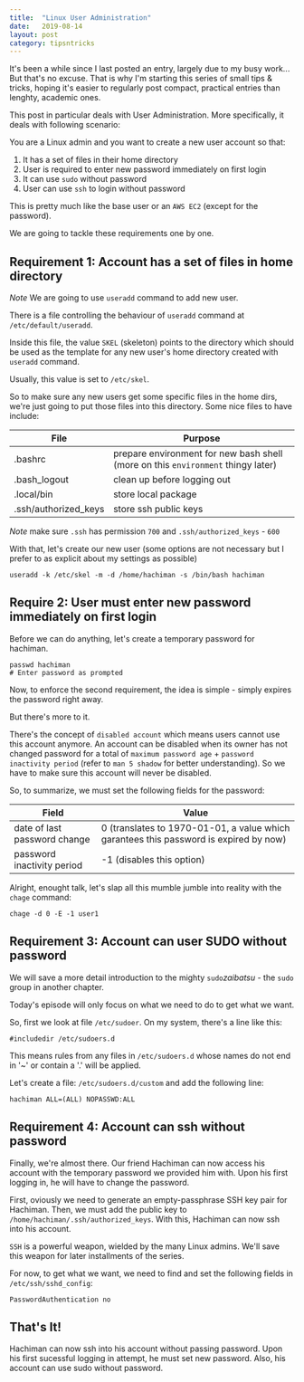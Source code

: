 ```yaml
---
title:  "Linux User Administration"
date:   2019-08-14
layout: post
category: tipsntricks
---
```

It's been a while since I last posted an entry, largely due to my busy work... But that's no excuse. That is why I'm starting this series of small tips & tricks, hoping it's easier to regularly post compact, practical entries than lenghty, academic ones.

This post in particular deals with User Administration. More specifically, it deals with following scenario:

You are a Linux admin and you want to create a new user account so that:
1. It has a set of files in their home directory
1. User is required to enter new password immediately on first login
1. It can use `sudo` without password
1. User can use `ssh` to login without password

This is pretty much like the base user or an `AWS EC2` (except for the password).

We are going to tackle these requirements one by one.

## Requirement 1: Account has a set of files in home directory

*Note* We are going to use `useradd` command to add new user.

There is a file controlling the behaviour of `useradd` command at `/etc/default/useradd`. 

Inside this file, the value `SKEL` (skeleton) points to the directory which should be used as the template for any new user's home directory created with `useradd` command.

Usually, this value is set to `/etc/skel`.

So to make sure any new users get some specific files in the home dirs, we're just going to put those files into this directory. Some nice files to have include:

| File | Purpose |
| ------- | ------- |
| .bashrc | prepare environment for new bash shell (more on this `environment` thingy later) |
| .bash_logout | clean up before logging out |
| .local/bin | store local package |
| .ssh/authorized_keys | store ssh public keys |

*Note* make sure `.ssh` has permission `700` and `.ssh/authorized_keys` - `600`

With that, let's create our new user (some options are not necessary but I prefer to as explicit about my settings as possible)

```
useradd -k /etc/skel -m -d /home/hachiman -s /bin/bash hachiman
```

## Require 2: User must enter new password immediately on first login

Before we can do anything, let's create a temporary password for hachiman.

```
passwd hachiman
# Enter password as prompted
```

Now, to enforce the second requirement, the idea is simple - simply expires the password right away. 

But there's more to it.

There's the concept of `disabled account` which means users cannot use this account anymore. An account can be disabled when its owner has not changed password for a total of `maximum password age` + `password inactivity period` (refer to `man 5 shadow` for better understanding). So we have to make sure this account will never be disabled.

So, to summarize, we must set the following fields for the password:

| Field | Value |
| ------- | ------- |
| date of last password change | 0 (translates to 1970-01-01, a value which garantees this password is expired by now) |
| password inactivity period | -1 (disables this option) |

Alright, enought talk, let's slap all this mumble jumble into reality with the `chage` command:

```
chage -d 0 -E -1 user1
```

## Requirement 3: Account can user SUDO without password

We will save a more detail introduction to the mighty `sudo`_zaibatsu_ - the `sudo` group in another chapter.

Today's episode will only focus on what we need to do to get what we want.

So, first we look at file `/etc/sudoer`. On my system, there's a line like this:

```
#includedir /etc/sudoers.d
```
This means rules from any files in `/etc/sudoers.d` whose names do not end in '~' or contain a '.' will be applied.

Let's create a file: `/etc/sudoers.d/custom` and add the following line:

```
hachiman ALL=(ALL) NOPASSWD:ALL
```

## Requirement 4: Account can ssh without password

Finally, we're almost there. Our friend Hachiman can now access his account with the temporary password we provided him with. Upon his first logging in, he will have to change the password.

First, oviously we need to generate an empty-passphrase SSH key pair for Hachiman. Then, we must add the public key to `/home/hachiman/.ssh/authorized_keys`. With this, Hachiman can now ssh into his account.

`SSH` is a powerful weapon, wielded by the many Linux admins. We'll save this weapon for later installments of the series.

For now, to get what we want, we need to find and set the following fields in `/etc/ssh/sshd_config`:

```
PasswordAuthentication no
```

## That's It!

Hachiman can now ssh into his account without passing password. Upon his first sucessful logging in attempt, he must set new password. Also, his account can use sudo without password.